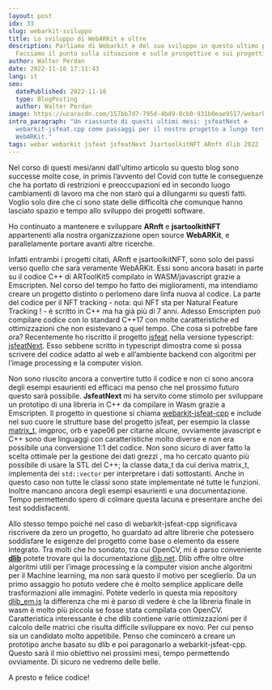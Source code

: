 ```yaml
---
layout: post
idx: 33
slug: webarkit-sviluppo
title: Lo sviluppo di WebARKit e oltre
description: Parliamo di Webarkit e del suo sviluppo in questo ultimo periodo.
  Facciamo il punto sulla situazione e sulle prospettive e sui progetti futuri.
author: Walter Perdan
date: 2022-11-16 17:11:43
lang: it
seo:
  datePublished: 2022-11-16
  type: BlogPosting
  author: Walter Perdan
image: https://ucarecdn.com/157bb7d7-795d-4bd9-8cb0-931b0eae9517/webarkit_logo_social.jpg
intro_paragraph: "Un riassunto di questi ultimi mesi: jsfeatNext e
  webarkit-jsfeat.cpp come passaggi per il nostro progetto a lungo termine
  WebARKit."
tags: webar webarkit jsfeat jsfeatNext JsartoolkitNFT ARnft dlib 2022
---
```

Nel corso di questi mesi/anni dall'ultimo articolo su questo blog sono successe molte cose, in primis l’avvento del Covid con tutte le conseguenze che ha portato di restrizioni e preoccupazioni ed in secondo luogo cambiamenti di lavoro ma che non starò qui a dilungarmi su questi fatti. Voglio solo dire che ci sono state delle difficoltà che comunque hanno lasciato spazio e tempo allo sviluppo dei progetti software.

Ho continuato a mantenere e sviluppare **ARnft** e **jsartoolkitNFT** appartenenti alla nostra organizzazione open source **WebARKit**, e parallelamente portare avanti altre ricerche. 

Infatti entrambi i progetti citati, ARnft e jsartoolkitNFT, sono solo dei passi verso quello che sarà veramente WebARKit. Essi sono ancora basati in parte su il codice C++ di ARToolKit5 compilato in WASM/javascript grazie a Emscripten. Nel corso del tempo ho fatto dei miglioramenti, ma intendiamo creare un progetto distinto o perlomeno dare linfa nuova al codice. La parte del codice per il NFT tracking - nota: qui NFT sta per Natural Feature Tracking ! - è scritto in C++ ma ha già più di 7 anni. Adesso Emscripten può compilare codice con lo standard C++17 con molte caratteristiche ed ottimizzazioni che non esistevano a quel tempo. Che cosa si potrebbe fare ora? Recentemente ho riscritto il progetto [jsfeat](https://github.com/inspirit/jsfeat) nella versione typescript: [jsfeatNext](https://github.com/webarkit/jsfeatNext). Esso sebbene scritto in typescript dimostra come si possa scrivere del codice adatto al web e all’ambiente backend con algoritmi per l’image processing e la computer vision.

Non sono riuscito ancora a convertire tutto il codice e non ci sono ancora degli esempi esaurienti ed efficaci ma penso che nel prossimo futuro questo sarà possibile. **JsfeatNext** mi ha servito come stimolo per sviluppare un prototipo di una libreria in C++ da compilare in Wasm grazie a Emscripten. Il progetto in questione si chiama [webarkit-jsfeat-cpp](https://github.com/kalwalt/webarkit-jsfeat-cpp) e include nel suo cuore le strutture base del progetto jsfeat, per esempio la classe [matrix_t](https://inspirit.github.io/jsfeat/#structs), imgproc, orb e yape06 per citarne alcune, ovviamente javascript e C++ sono due linguaggi con caratteristiche molto diverse e non era possibile una conversione 1:1 del codice. Non sono sicuro di aver fatto la scelta ottimale per la gestione dei dati grezzi , ma ho cercato quanto più possibile di usare la STL del C++; la classe data_t da cui deriva matrix_t, implementa dei `std::vector` per interpretare i dati sottostanti. Anche in questo caso non tutte le classi sono state implementate né tutte le funzioni.  Inoltre mancano ancora degli esempi esaurienti e una documentazione. Tempo permettendo spero di colmare questa lacuna e presentare anche dei test soddisfacenti.

Allo stesso tempo poiché nel caso di webarkit-jsfeat-cpp significava riscrivere da zero un progetto, ho guardato ad altre librerie che potessero soddisfare le esigenze del progetto come base o elemento da essere integrato. Tra molti che ho sondato, tra cui OpenCV, mi è parso conveniente **[dlib](https://github.com/davisking/dlib)** potete trovare qui la documentazione [dlib.net](http://dlib.net/). Dlib offre oltre oltre algoritmi utili per l’image processing e la computer vision anche algoritmi per il Machine learning, ma non sarà questo il motivo per sceglierlo. Da un primo assaggio ho potuto vedere che è molto semplice applicare delle trasformazioni alle immagini. Potete vederlo in questa mia repository [dlib_em.js](https://github.com/kalwalt/dlib_em.js) la differenza che mi è parso di vedere è che la libreria finale in wasm è molto più piccola se fosse stata compilata con OpenCV. Caratteristica interessante è che dlib contiene varie ottimizzazioni per il calcolo delle matrici che risulta difficile sviluppare ex novo. Per cui penso sia un candidato molto appetibile. Penso che comincerò a creare un prototipo anche basato su dlib e poi paragonarlo a webarkit-jsfeat-cpp. Questo sarà il mio obiettivo nei prossimi mesi, tempo permettendo ovviamente. Di sicuro ne vedremo delle belle.

A presto e felice codice!